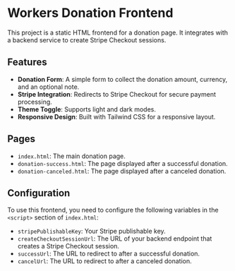 # Workers Donation Frontend

This project is a static HTML frontend for a donation page. It integrates with a backend service to create Stripe Checkout sessions.

## Features

*   **Donation Form**: A simple form to collect the donation amount, currency, and an optional note.
*   **Stripe Integration**: Redirects to Stripe Checkout for secure payment processing.
*   **Theme Toggle**: Supports light and dark modes.
*   **Responsive Design**: Built with Tailwind CSS for a responsive layout.

## Pages

*   `index.html`: The main donation page.
*   `donation-success.html`: The page displayed after a successful donation.
*   `donation-canceled.html`: The page displayed after a canceled donation.

## Configuration

To use this frontend, you need to configure the following variables in the `<script>` section of `index.html`:

*   `stripePublishableKey`: Your Stripe publishable key.
*   `createCheckoutSessionUrl`: The URL of your backend endpoint that creates a Stripe Checkout session.
*   `successUrl`: The URL to redirect to after a successful donation.
*   `cancelUrl`: The URL to redirect to after a canceled donation.
